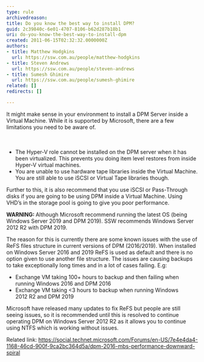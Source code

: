 ```yaml
---
type: rule
archivedreason: 
title: Do you know the best way to install DPM?
guid: 2c39840c-6e01-4707-8106-b62d287b18b1
uri: do-you-know-the-best-way-to-install-dpm
created: 2011-06-15T02:32:32.0000000Z
authors:
- title: Matthew Hodgkins
  url: https://ssw.com.au/people/matthew-hodgkins
- title: Steven Andrews
  url: https://ssw.com.au/people/steven-andrews
- title: Sumesh Ghimire
  url: https://ssw.com.au/people/sumesh-ghimire
related: []
redirects: []

---
```



​It might make sense in your environment to install a DPM Server inside a Virtual Machine. While it is supported by Microsoft, there are a few limitations you need to be aware of.
<br>
<br><excerpt class='endintro'></excerpt><br>
<ul><li>The Hyper-V role cannot be installed on the DPM server when it has been virtualized. This prevents you doing item level restores from inside Hyper-V virtual machines.</li><li>You are unable to use hardware tape libraries inside the Virtual Machine. You are still able to use iSCSI or Virtual Tape libraries though.</li></ul><p>Further to this, it is also recommend that you use iSCSI or Pass-Through disks if you are going to be using DPM inside a Virtual Machine. Using VHD’s in the storage pool is going to give you poor performance.<br></p>
<div class="greyBox">
   <p> 
      <strong>WARNING&#58; </strong>Although Microsoft recommend running the latest OS (being Windows Server 2019 and DPM 2019). SSW recommends Windows Server 2012 R2 with DPM 2019.&#160;<br></p><p>The reason for this is currently there are some known issues with the use of ReFS files structure in current versions of DPM (2016/2019). When installed on Windows Server 2016 and 2019 ReFS is used as default and there is no option given to use another file structure. The issues are causing backups to take exceptionally long times and in a lot of cases failing.&#160;E.g&#58;</p><ul><li>Exchange VM taking 100+ hours to backup and then failing when running Windows 2016 and DPM 2016</li><li>Exchange VM taking &lt;3 hours to backup when running Windows 2012&#160;R2 and DPM 2019<br></li></ul><p>Microsoft have released many updates to fix ReFS but people are still seeing issues, so it is recommended until this is resolved to continue operating DPM on Windows Server 2012 R2 as it allows you to continue using NTFS which is working without issues.​<br></p><p>Related link&#58;&#160;<a href="https&#58;//social.technet.microsoft.com/Forums/en-US/7e4e4da4-1168-46cd-900f-9ca2bc364d5a/dpm-2016-mbs-performance-downward-spiral">https&#58;//social.technet.microsoft.com/Forums/en-US/7e4e4da4-1168-46cd-900f-9ca2bc364d5a/dpm-2016-mbs-performance-downward-spiral​</a><br></p></div>


